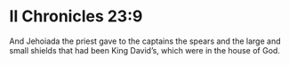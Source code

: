 # II Chronicles 23:9

And Jehoiada the priest gave to the captains the spears and the large and small shields that had been King David’s, which were in the house of God.
